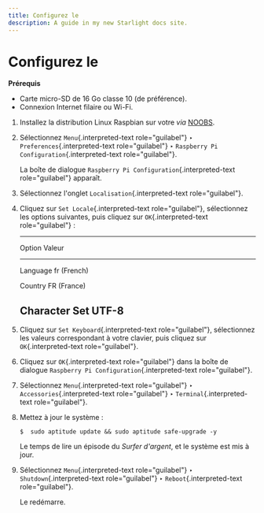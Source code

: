 ```yaml
---
title: Configurez le
description: A guide in my new Starlight docs site.
---
```

# Configurez le

**Prérequis**

-   Carte micro-SD de 16 Go classe 10 (de préférence).
-   Connexion Internet filaire ou Wi-Fi.

1.  Installez la distribution Linux Raspbian sur votre *via* [NOOBS]().

2.  Sélectionnez `Menu`{.interpreted-text role="guilabel"} ‣
    `Preferences`{.interpreted-text role="guilabel"} ‣
    `Raspberry Pi Configuration`{.interpreted-text role="guilabel"}.

    La boîte de dialogue `Raspberry Pi Configuration`{.interpreted-text
    role="guilabel"} apparaît.

3.  Sélectionnez l\'onglet `Localisation`{.interpreted-text
    role="guilabel"}.

4.  Cliquez sur `Set Locale`{.interpreted-text role="guilabel"},
    sélectionnez les options suivantes, puis cliquez sur
    `OK`{.interpreted-text role="guilabel"} :

      -----------------------------------------
      Option               Valeur
      -------------------- --------------------
      Language             fr (French)

      Country              FR (France)

      Character Set        UTF-8
      -----------------------------------------

5.  Cliquez sur `Set Keyboard`{.interpreted-text role="guilabel"},
    sélectionnez les valeurs correspondant à votre clavier, puis cliquez
    sur `OK`{.interpreted-text role="guilabel"}.

6.  Cliquez sur `OK`{.interpreted-text role="guilabel"} dans la boîte de
    dialogue `Raspberry Pi Configuration`{.interpreted-text
    role="guilabel"}.

7.  Sélectionnez `Menu`{.interpreted-text role="guilabel"} ‣
    `Accessories`{.interpreted-text role="guilabel"} ‣
    `Terminal`{.interpreted-text role="guilabel"}.

8.  Mettez à jour le système :

    ``` console
    $  sudo aptitude update && sudo aptitude safe-upgrade -y
    ```

    Le temps de lire un épisode du *Surfer d\'argent*, et le système est
    mis à jour.

9.  Sélectionnez `Menu`{.interpreted-text role="guilabel"} ‣
    `Shutdown`{.interpreted-text role="guilabel"} ‣
    `Reboot`{.interpreted-text role="guilabel"}.

    Le redémarre.
